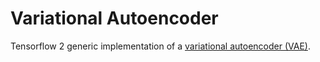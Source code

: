 # Variational Autoencoder

Tensorflow 2 generic implementation of a [variational autoencoder (VAE)](https://arxiv.org/pdf/1312.6114.pdf).